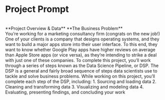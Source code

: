 # Project Prompt
<br>
**Project Overview & Data**
**The Business Problem**
<br>
You’re working for a marketing consultancy firm (congrats on the new job!) One of your
clients is a company that designs operating systems, and they want to build a major
apps store into their user interface. To this end, they want to know whether Google Play
apps have higher reviews on average than Apple Store apps (or vice versa), as they’re
intending to strike a deal with just one of these companies.
To complete this project, you’ll work through a series of steps known as the Data
Science Pipeline, or DSP. The DSP is a general and fairly broad sequence of steps data
scientists use to tackle and solve business problems. While working on this project,
you’ll complete each step of the DSP, including:
1. Sourcing and loading data
2. Cleaning and transforming data
3. Visualizing and modeling data
4. Evaluating, presenting findings, and concluding your work
